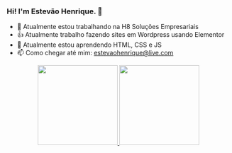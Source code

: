 ### Hi! I'm Estevão Henrique. 👋

- 🔭 Atualmente estou trabalhando na H8 Soluções Empresariais
- 👍 Atualmente trabalho fazendo sites em Wordpress usando Elementor
- 🌱 Atualmente estou aprendendo HTML, CSS e JS
- 📫 Como chegar até mim: estevaohenrique@live.com


<div align="center">
  <a href="https://github.com/rafaballerini">
  <img height="180em" src="https://github-readme-stats.vercel.app/api?username=estevaohenrique&show_icons=true&theme=merko&include_all_commits=true&count_private=true"/>
  <img height="180em" src="https://github-readme-stats.vercel.app/api/top-langs/?username=estevaohenrique&layout=compact&langs_count=7&theme=merko"/>
</div>

